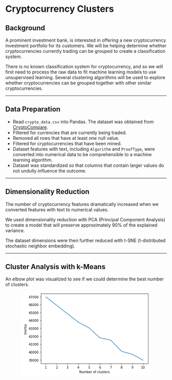 # Cryptocurrency Clusters

## Background
A prominent investment bank, is interested in offering a new cryptocurrency investment portfolio for its customers. We will be helping determine whether cryptocurrencies currently trading can be grouped to create a classification system.

There is no known classification system for cryptocurrency, and so we will first need to process the raw data to fit machine learning models to use unsupervised learning. Several clustering algorithms will be used to explore whether cryptocurrencies can be grouped together with other similar cryptocurrencies.

<hr>

## Data Preparation
* Read `crypto_data.csv` into Pandas. The dataset was obtained from [CryptoCompare](https://min-api.cryptocompare.com/data/all/coinlist).
* Filtered for currencies that are currently being traded.
* Removed all rows that have at least one null value.
* Filtered for cryptocurrencies that have been mined.
* Dataset features with text, including `Algorithm` and `ProofType`, were converted into numerical data to be comprehensible to a machine learning algorithm.
* Dataset was standardized so that columns that contain larger values do not undully influence the outcome.

<hr>

## Dimensionality Reduction
The number of cryptocurrency features dramatically increased when we converted features with text to numerical values.

We used dimensionality reduction with PCA (Principal Component Analysis) to create a model that will preserve approximately 90% of the explained variance.

The dataset dimensions were then further reduced with t-SNE (t-distributed stochastic neighbor embedding).

<hr>

## Cluster Analysis with k-Means
An elbow plot was visualized to see if we could determine the best number of clusters.
<br>
<p align="center">
  <img src="images/elbow_plot.png">
</p>